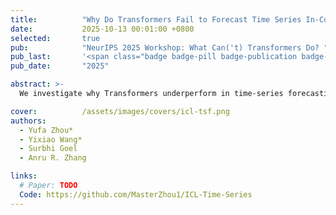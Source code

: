 ```yaml
---
title:          "Why Do Transformers Fail to Forecast Time Series In-Context?"
date:           2025-10-13 00:01:00 +0800
selected:       true
pub:            "NeurIPS 2025 Workshop: What Can('t) Transformers Do? "
pub_last:       '<span class="badge badge-pill badge-publication badge-success">Oral (3/68 ≈ 4.4%)</span>'
pub_date:       "2025"

abstract: >-
  We investigate why Transformers underperform in time-series forecasting, proving under in-context learning theory that linear self-attention cannot beat classical AR((p)) predictors and that chain-of-thought inference collapses to mean predictions, with experiments confirming these theoretical limits.

cover:          /assets/images/covers/icl-tsf.png
authors:
  - Yufa Zhou*
  - Yixiao Wang*
  - Surbhi Goel
  - Anru R. Zhang

links:
  # Paper: TODO
  Code: https://github.com/MasterZhou1/ICL-Time-Series
---
```

